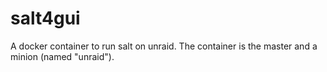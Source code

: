 # salt4gui
A docker container to run salt on unraid. The container is the master and a minion (named "unraid").
